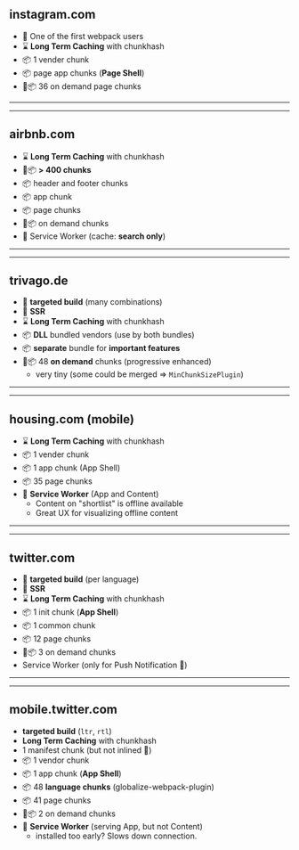 ## instagram.com

* 🎉 One of the first webpack users
* ⌛️ **Long Term Caching** with chunkhash
* 📦 1 vender chunk
* 📦 page app chunks (**Page Shell**)
* 📡📦 36 on demand page chunks

---

---

## airbnb.com

* ⌛️ **Long Term Caching** with chunkhash
* 📡📦 **&gt; 400 chunks**
* 📦 header and footer chunks
* 📦 app chunk
* 📦 page chunks
* 📡📦 on demand chunks
* 🔋 Service Worker (cache: **search only**)

---

---

## trivago.de

* 📌 **targeted build** (many combinations)
* 🏰 **SSR**
* ⌛️ **Long Term Caching** with chunkhash
* 📦 **DLL** bundled vendors (use by both bundles)
* 📦 **separate** bundle for **important features**
* 📡📦 48 **on demand** chunks (progressive enhanced)
  * very tiny (some could be merged => `MinChunkSizePlugin`)

---

---

## housing.com (mobile)

* ⌛️ **Long Term Caching** with chunkhash
* 📦 1 vender chunk
* 📦 1 app chunk (App Shell)
* 📦 35 page chunks
* 🔋 **Service Worker** (App and Content)
  * Content on "shortlist" is offline available
  * Great UX for visualizing offline content

---

---

## twitter.com

* 📌 **targeted build** (per language)
* 🏰 **SSR**
* ⌛️ **Long Term Caching** with chunkhash
* 📦 1 init chunk (**App Shell**)
* 📦 1 common chunk
* 📦 12 page chunks
* 📡📦 3 on demand chunks
* Service Worker (only for Push Notification 🤔)

---

---

## mobile.twitter.com

* **targeted build** (`ltr`, `rtl`)
* **Long Term Caching** with chunkhash
* 1 manifest chunk (but not inlined 🤔)
* 📦 1 vendor chunk
* 📦 1 app chunk (**App Shell**)
* 📦 48 **language chunks** (globalize-webpack-plugin)
* 📦 41 page chunks
* 📡📦 2 on demand chunks
* 🔋 **Service Worker** (serving App, but not Content)
  * installed too early? Slows down connection.
